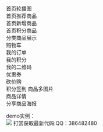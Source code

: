首页轮播图  
首页推荐商品  
首页新增商品  
首页积分商品  
分类商品展示  
购物车  
我的订单  
我的积分  
我的二维码  
优惠券  
砍价购  
积分签到
商品多图片  
商品详情  
分享商品海报

demo实例：  
![](http://wx.qzl88.com/img/15.png)
打赏获取最新代码:QQ：386482480  
